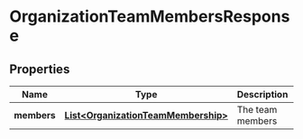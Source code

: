
# OrganizationTeamMembersResponse

## Properties
Name | Type | Description | Notes
------------ | ------------- | ------------- | -------------
**members** | [**List&lt;OrganizationTeamMembership&gt;**](OrganizationTeamMembership.md) | The team members | 



